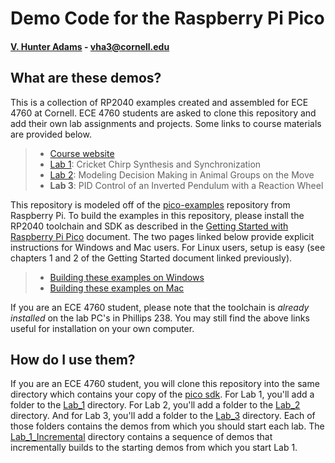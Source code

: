 # Demo Code for the Raspberry Pi Pico
#### [V. Hunter Adams](https://vanhunteradams.com) - vha3@cornell.edu

## What are these demos?

This is a collection of RP2040 examples created and assembled for ECE 4760 at Cornell. ECE 4760 students are asked to clone this repository and add their own lab assignments and projects. Some links to course materials are provided below.

> - [Course website](https://ece4760.github.io)
> - [Lab 1](https://vanhunteradams.com/Pico/Cricket/Crickets.html): Cricket Chirp Synthesis and Synchronization
> - [Lab 2](https://vanhunteradams.com/Pico/Animal_Movement/Animal_Movement.html): Modeling Decision Making in Animal Groups on the Move
> - **Lab 3**: PID Control of an Inverted Pendulum with a Reaction Wheel

This repository is modeled off of the [pico-examples](https://github.com/raspberrypi/pico-examples) repository from Raspberry Pi. To build the examples in this repository, please install the RP2040 toolchain and SDK as described in the [Getting Started with Raspberry Pi Pico](https://datasheets.raspberrypi.com/pico/getting-started-with-pico.pdf) document. The two pages linked below provide explicit instructions for Windows and Mac users. For Linux users, setup is easy (see chapters 1 and 2 of the Getting Started document linked previously). 

> - [Building these examples on Windows](https://vanhunteradams.com/Pico/Setup/PicoSetup.html)
> - [Building these examples on Mac](https://vanhunteradams.com/Pico/Setup/PicoSetupMac.html)

If you are an ECE 4760 student, please note that the toolchain is *already installed* on the lab PC's in Phillips 238. You may still find the above links useful for installation on your own computer.

## How do I use them?

If you are an ECE 4760 student, you will clone this repository into the same directory which contains your copy of the [pico sdk](https://github.com/raspberrypi/pico-sdk). For Lab 1, you'll add a folder to the [Lab_1](Lab_1) directory. For Lab 2, you'll add a folder to the [Lab_2](Lab_2) directory. And for Lab 3, you'll add a folder to the [Lab_3](Lab_3) directory. Each of those folders contains the demos from which you should start each lab. The [Lab_1_Incremental](Lab_1_Incremental) directory contains a sequence of demos that incrementally builds to the starting demos from which you start Lab 1.